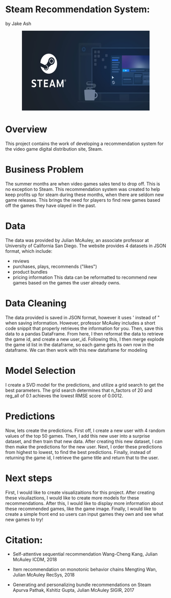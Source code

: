 # Steam Recommendation System:

by Jake Ash

<p align="center"><img src="Images/steam_pic.jpeg" width="400" height="250" /></p>

# Overview
This project contains the work of developing a recommendation system for the video game digital distribution site, Steam.

# Business Problem
The summer months are when video games sales tend to drop off. This is no exception to Steam. This recommendation system was created to help keep profits up for steam during these months, when there are seldom new game releases. This brings the need for players to find new games based off the games they have olayed in the past.

# Data
The data was provided by Julian McAuley, an associate professor at University of California San Diego. The website provides 4 datasets in JSON format, which include:
* reviews
* purchases, plays, recommends ("likes")
* product bundles
* pricing information
This data can be reformatted to recommend new games based on the games the user already owns.

# Data Cleaning
The data provided is saved in JSON format, however it uses ' instead of " when saving information. However, professor McAuley includes a short code snippit that properly retrieves the information for you. Then, save this data to a pandas DataFrame. From here, I then reformat the data to retrieve the game id, and create a new user_id. Following this, I then merge explode the game id list in the dataframe, so each game gets its own row in the dataframe. We can then work with this new dataframe for modeling

# Model Selection

I create a SVD model for the predictions, and utilize a grid search to get the best parameters. The grid search determines that n_factors of 20 and reg_all of 0.1 achieves the lowest RMSE score of 0.0012.

# Predictions

Now, lets create the predictions. First off, I create a new user with 4 random values of the top 50 games. Then, I add this new user into a surprise dataset, and then train that new data. After creating this new dataset, I can then make the predictions for the new user. Next, I order these predictions from highest to lowest, to find the best predictions. Finally, instead of returning the game id, I retrieve the game title and return that to the user. 
 


# Next steps
First, I would like to create visualizaitions for this project. After creating these visuilaztions, I would like to create more models for these recommendations. After this, I would like to display more information about these recommended games, like the game image. Finally, I would like to create a simple front end so users can input games they own and see what new games to try!

# Citation:

* Self-attentive sequential recommendation
Wang-Cheng Kang, Julian McAuley
ICDM, 2018

* Item recommendation on monotonic behavior chains
Mengting Wan, Julian McAuley
RecSys, 2018

* Generating and personalizing bundle recommendations on Steam
Apurva Pathak, Kshitiz Gupta, Julian McAuley
SIGIR, 2017